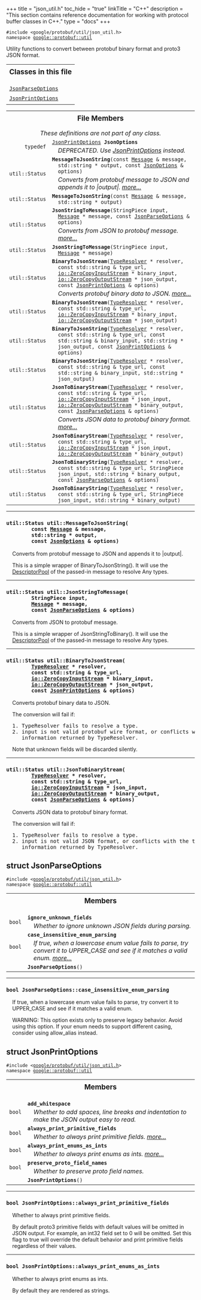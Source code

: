 +++
title = "json_util.h"
toc_hide = "true"
linkTitle = "C++"
description = "This section contains reference documentation for working with protocol buffer classes in C++."
type = "docs"
+++

<p><code>#include &lt;google/protobuf/util/json_util.h&gt;<br>namespace <a href="#google.protobuf.util">google::protobuf::util</a></code></p><p>Utility functions to convert between protobuf binary format and proto3 JSON format. </p><table width="100%"><tr><th colspan="2"><h3 style="margin-top: 4px">Classes in this file</h3></th></tr><tr><td><div><code><a href="#JsonParseOptions">JsonParseOptions</a></code></div><div style="font-style: italic; margin-top: 4px; margin-left: 16px;"></div></td></tr><tr><td><div><code><a href="#JsonPrintOptions">JsonPrintOptions</a></code></div><div style="font-style: italic; margin-top: 4px; margin-left: 16px;"></div></td></tr></table><table><tr><th colspan="2"><h3 style="margin-top: 4px">File Members</h3><div style="font-style: italic; font-weight: normal;">These definitions are not part of any class.</div></th></tr><tr><td style="border-right-width: 0px; text-align: right;"><code>typedef</code></td><td style="border-left-width: 0px"id="JsonOptions"><div style="padding-left: 16px; text-indent: -16px"><code><a href='#JsonPrintOptions'>JsonPrintOptions</a> <b>JsonOptions</b></code></div><div style="font-style: italic; margin-top: 4px; margin-left: 16px;">DEPRECATED. Use <a href='#JsonPrintOptions'>JsonPrintOptions</a> instead. </div></td></tr><tr><td style="border-right-width: 0px; text-align: right;"><code>util::Status</code></td><td style="border-left-width: 0px"id="MessageToJsonString"><div style="padding-left: 16px; text-indent: -16px"><code><b>MessageToJsonString</b>(const <a href='google.protobuf.message#Message'>Message</a> &amp; message, std::string * output, const <a href='#JsonOptions'>JsonOptions</a> &amp; options)</code></div><div style="font-style: italic; margin-top: 4px; margin-left: 16px;">Converts from protobuf message to JSON and appends it to |output|.  <a href="#MessageToJsonString.details">more...</a></div></td></tr><tr><td style="border-right-width: 0px; text-align: right;"><code>util::Status</code></td><td style="border-left-width: 0px"id="MessageToJsonString"><div style="padding-left: 16px; text-indent: -16px"><code><b>MessageToJsonString</b>(const <a href='google.protobuf.message#Message'>Message</a> &amp; message, std::string * output)</code></div></td></tr><tr><td style="border-right-width: 0px; text-align: right;"><code>util::Status</code></td><td style="border-left-width: 0px"id="JsonStringToMessage"><div style="padding-left: 16px; text-indent: -16px"><code><b>JsonStringToMessage</b>(StringPiece input, <a href='google.protobuf.message#Message'>Message</a> * message, const <a href='#JsonParseOptions'>JsonParseOptions</a> &amp; options)</code></div><div style="font-style: italic; margin-top: 4px; margin-left: 16px;">Converts from JSON to protobuf message.  <a href="#JsonStringToMessage.details">more...</a></div></td></tr><tr><td style="border-right-width: 0px; text-align: right;"><code>util::Status</code></td><td style="border-left-width: 0px"id="JsonStringToMessage"><div style="padding-left: 16px; text-indent: -16px"><code><b>JsonStringToMessage</b>(StringPiece input, <a href='google.protobuf.message#Message'>Message</a> * message)</code></div></td></tr><tr><td style="border-right-width: 0px; text-align: right;"><code>util::Status</code></td><td style="border-left-width: 0px"id="BinaryToJsonStream"><div style="padding-left: 16px; text-indent: -16px"><code><b>BinaryToJsonStream</b>(<a href='google.protobuf.util.type_resolver#TypeResolver'>TypeResolver</a> * resolver, const std::string &amp; type_url, <a href='google.protobuf.io.zero_copy_stream#ZeroCopyInputStream'>io::ZeroCopyInputStream</a> * binary_input, <a href='google.protobuf.io.zero_copy_stream#ZeroCopyOutputStream'>io::ZeroCopyOutputStream</a> * json_output, const <a href='#JsonPrintOptions'>JsonPrintOptions</a> &amp; options)</code></div><div style="font-style: italic; margin-top: 4px; margin-left: 16px;">Converts protobuf binary data to JSON.  <a href="#BinaryToJsonStream.details">more...</a></div></td></tr><tr><td style="border-right-width: 0px; text-align: right;"><code>util::Status</code></td><td style="border-left-width: 0px"id="BinaryToJsonStream"><div style="padding-left: 16px; text-indent: -16px"><code><b>BinaryToJsonStream</b>(<a href='google.protobuf.util.type_resolver#TypeResolver'>TypeResolver</a> * resolver, const std::string &amp; type_url, <a href='google.protobuf.io.zero_copy_stream#ZeroCopyInputStream'>io::ZeroCopyInputStream</a> * binary_input, <a href='google.protobuf.io.zero_copy_stream#ZeroCopyOutputStream'>io::ZeroCopyOutputStream</a> * json_output)</code></div></td></tr><tr><td style="border-right-width: 0px; text-align: right;"><code>util::Status</code></td><td style="border-left-width: 0px"id="BinaryToJsonString"><div style="padding-left: 16px; text-indent: -16px"><code><b>BinaryToJsonString</b>(<a href='google.protobuf.util.type_resolver#TypeResolver'>TypeResolver</a> * resolver, const std::string &amp; type_url, const std::string &amp; binary_input, std::string * json_output, const <a href='#JsonPrintOptions'>JsonPrintOptions</a> &amp; options)</code></div></td></tr><tr><td style="border-right-width: 0px; text-align: right;"><code>util::Status</code></td><td style="border-left-width: 0px"id="BinaryToJsonString"><div style="padding-left: 16px; text-indent: -16px"><code><b>BinaryToJsonString</b>(<a href='google.protobuf.util.type_resolver#TypeResolver'>TypeResolver</a> * resolver, const std::string &amp; type_url, const std::string &amp; binary_input, std::string * json_output)</code></div></td></tr><tr><td style="border-right-width: 0px; text-align: right;"><code>util::Status</code></td><td style="border-left-width: 0px"id="JsonToBinaryStream"><div style="padding-left: 16px; text-indent: -16px"><code><b>JsonToBinaryStream</b>(<a href='google.protobuf.util.type_resolver#TypeResolver'>TypeResolver</a> * resolver, const std::string &amp; type_url, <a href='google.protobuf.io.zero_copy_stream#ZeroCopyInputStream'>io::ZeroCopyInputStream</a> * json_input, <a href='google.protobuf.io.zero_copy_stream#ZeroCopyOutputStream'>io::ZeroCopyOutputStream</a> * binary_output, const <a href='#JsonParseOptions'>JsonParseOptions</a> &amp; options)</code></div><div style="font-style: italic; margin-top: 4px; margin-left: 16px;">Converts JSON data to protobuf binary format.  <a href="#JsonToBinaryStream.details">more...</a></div></td></tr><tr><td style="border-right-width: 0px; text-align: right;"><code>util::Status</code></td><td style="border-left-width: 0px"id="JsonToBinaryStream"><div style="padding-left: 16px; text-indent: -16px"><code><b>JsonToBinaryStream</b>(<a href='google.protobuf.util.type_resolver#TypeResolver'>TypeResolver</a> * resolver, const std::string &amp; type_url, <a href='google.protobuf.io.zero_copy_stream#ZeroCopyInputStream'>io::ZeroCopyInputStream</a> * json_input, <a href='google.protobuf.io.zero_copy_stream#ZeroCopyOutputStream'>io::ZeroCopyOutputStream</a> * binary_output)</code></div></td></tr><tr><td style="border-right-width: 0px; text-align: right;"><code>util::Status</code></td><td style="border-left-width: 0px"id="JsonToBinaryString"><div style="padding-left: 16px; text-indent: -16px"><code><b>JsonToBinaryString</b>(<a href='google.protobuf.util.type_resolver#TypeResolver'>TypeResolver</a> * resolver, const std::string &amp; type_url, StringPiece json_input, std::string * binary_output, const <a href='#JsonParseOptions'>JsonParseOptions</a> &amp; options)</code></div></td></tr><tr><td style="border-right-width: 0px; text-align: right;"><code>util::Status</code></td><td style="border-left-width: 0px"id="JsonToBinaryString"><div style="padding-left: 16px; text-indent: -16px"><code><b>JsonToBinaryString</b>(<a href='google.protobuf.util.type_resolver#TypeResolver'>TypeResolver</a> * resolver, const std::string &amp; type_url, StringPiece json_input, std::string * binary_output)</code></div></td></tr></table> <hr><h3 id="MessageToJsonString.details"><code>util::Status util::MessageToJsonString(<br>&nbsp;&nbsp;&nbsp;&nbsp;&nbsp;&nbsp;&nbsp;&nbsp;const <a href='google.protobuf.message#Message'>Message</a> &amp; message,<br>&nbsp;&nbsp;&nbsp;&nbsp;&nbsp;&nbsp;&nbsp;&nbsp;std::string * output,<br>&nbsp;&nbsp;&nbsp;&nbsp;&nbsp;&nbsp;&nbsp;&nbsp;const <a href='#JsonOptions'>JsonOptions</a> &amp; options)</code></h3><div style="margin-left: 16px"><p>Converts from protobuf message to JSON and appends it to |output|. </p><p>This is a simple wrapper of BinaryToJsonString(). It will use the <a href='google.protobuf.descriptor#DescriptorPool'>DescriptorPool</a> of the passed-in message to resolve Any types. </p>
</div> <hr><h3 id="JsonStringToMessage.details"><code>util::Status util::JsonStringToMessage(<br>&nbsp;&nbsp;&nbsp;&nbsp;&nbsp;&nbsp;&nbsp;&nbsp;StringPiece input,<br>&nbsp;&nbsp;&nbsp;&nbsp;&nbsp;&nbsp;&nbsp;&nbsp;<a href='google.protobuf.message#Message'>Message</a> * message,<br>&nbsp;&nbsp;&nbsp;&nbsp;&nbsp;&nbsp;&nbsp;&nbsp;const <a href='#JsonParseOptions'>JsonParseOptions</a> &amp; options)</code></h3><div style="margin-left: 16px"><p>Converts from JSON to protobuf message. </p><p>This is a simple wrapper of JsonStringToBinary(). It will use the <a href='google.protobuf.descriptor#DescriptorPool'>DescriptorPool</a> of the passed-in message to resolve Any types. </p>
</div> <hr><h3 id="BinaryToJsonStream.details"><code>util::Status util::BinaryToJsonStream(<br>&nbsp;&nbsp;&nbsp;&nbsp;&nbsp;&nbsp;&nbsp;&nbsp;<a href='google.protobuf.util.type_resolver#TypeResolver'>TypeResolver</a> * resolver,<br>&nbsp;&nbsp;&nbsp;&nbsp;&nbsp;&nbsp;&nbsp;&nbsp;const std::string &amp; type_url,<br>&nbsp;&nbsp;&nbsp;&nbsp;&nbsp;&nbsp;&nbsp;&nbsp;<a href='google.protobuf.io.zero_copy_stream#ZeroCopyInputStream'>io::ZeroCopyInputStream</a> * binary_input,<br>&nbsp;&nbsp;&nbsp;&nbsp;&nbsp;&nbsp;&nbsp;&nbsp;<a href='google.protobuf.io.zero_copy_stream#ZeroCopyOutputStream'>io::ZeroCopyOutputStream</a> * json_output,<br>&nbsp;&nbsp;&nbsp;&nbsp;&nbsp;&nbsp;&nbsp;&nbsp;const <a href='#JsonPrintOptions'>JsonPrintOptions</a> &amp; options)</code></h3><div style="margin-left: 16px"><p>Converts protobuf binary data to JSON. </p><p>The conversion will fail if: </p>

<pre>1. TypeResolver fails to resolve a type.
2. input is not valid protobuf wire format, or conflicts with the type
   information returned by TypeResolver.</pre>

<p> Note that unknown fields will be discarded silently. </p>
</div> <hr><h3 id="JsonToBinaryStream.details"><code>util::Status util::JsonToBinaryStream(<br>&nbsp;&nbsp;&nbsp;&nbsp;&nbsp;&nbsp;&nbsp;&nbsp;<a href='google.protobuf.util.type_resolver#TypeResolver'>TypeResolver</a> * resolver,<br>&nbsp;&nbsp;&nbsp;&nbsp;&nbsp;&nbsp;&nbsp;&nbsp;const std::string &amp; type_url,<br>&nbsp;&nbsp;&nbsp;&nbsp;&nbsp;&nbsp;&nbsp;&nbsp;<a href='google.protobuf.io.zero_copy_stream#ZeroCopyInputStream'>io::ZeroCopyInputStream</a> * json_input,<br>&nbsp;&nbsp;&nbsp;&nbsp;&nbsp;&nbsp;&nbsp;&nbsp;<a href='google.protobuf.io.zero_copy_stream#ZeroCopyOutputStream'>io::ZeroCopyOutputStream</a> * binary_output,<br>&nbsp;&nbsp;&nbsp;&nbsp;&nbsp;&nbsp;&nbsp;&nbsp;const <a href='#JsonParseOptions'>JsonParseOptions</a> &amp; options)</code></h3><div style="margin-left: 16px"><p>Converts JSON data to protobuf binary format. </p><p>The conversion will fail if: </p>

<pre>1. TypeResolver fails to resolve a type.
2. input is not valid JSON format, or conflicts with the type
   information returned by TypeResolver.</pre>

</div><h2 id="JsonParseOptions">struct JsonParseOptions</h2><p><code>#include &lt;<a href="#">google/protobuf/util/json_util.h</a>&gt;<br>namespace <a href="#google.protobuf.util">google::protobuf::util</a></code></p><p></p><table><tr><th colspan="2"><h3 style="margin-top: 4px">Members</h3></th></tr><tr><td style="border-right-width: 0px; text-align: right;"><code>bool</code></td><td style="border-left-width: 0px"id="JsonParseOptions.ignore_unknown_fields"><div style="padding-left: 16px; text-indent: -16px"><code><b>ignore_unknown_fields</b></code></div><div style="font-style: italic; margin-top: 4px; margin-left: 16px;">Whether to ignore unknown JSON fields during parsing. </div></td></tr><tr><td style="border-right-width: 0px; text-align: right;"><code>bool</code></td><td style="border-left-width: 0px"id="JsonParseOptions.case_insensitive_enum_parsing"><div style="padding-left: 16px; text-indent: -16px"><code><b>case_insensitive_enum_parsing</b></code></div><div style="font-style: italic; margin-top: 4px; margin-left: 16px;">If true, when a lowercase enum value fails to parse, try convert it to UPPER_CASE and see if it matches a valid enum.  <a href="#JsonParseOptions.case_insensitive_enum_parsing.details">more...</a></div></td></tr><tr><td style="border-right-width: 0px; text-align: right;"><code></code></td><td style="border-left-width: 0px"id="JsonParseOptions.JsonParseOptions"><div style="padding-left: 16px; text-indent: -16px"><code><b>JsonParseOptions</b>()</code></div></td></tr></table> <hr><h3 id="JsonParseOptions.case_insensitive_enum_parsing.details"><code>bool JsonParseOptions::case_insensitive_enum_parsing</code></h3><div style="margin-left: 16px"><p>If true, when a lowercase enum value fails to parse, try convert it to UPPER_CASE and see if it matches a valid enum. </p><p>WARNING: This option exists only to preserve legacy behavior. Avoid using this option. If your enum needs to support different casing, consider using allow_alias instead. </p>
</div><h2 id="JsonPrintOptions">struct JsonPrintOptions</h2><p><code>#include &lt;<a href="#">google/protobuf/util/json_util.h</a>&gt;<br>namespace <a href="#google.protobuf.util">google::protobuf::util</a></code></p><p></p><table><tr><th colspan="2"><h3 style="margin-top: 4px">Members</h3></th></tr><tr><td style="border-right-width: 0px; text-align: right;"><code>bool</code></td><td style="border-left-width: 0px"id="JsonPrintOptions.add_whitespace"><div style="padding-left: 16px; text-indent: -16px"><code><b>add_whitespace</b></code></div><div style="font-style: italic; margin-top: 4px; margin-left: 16px;">Whether to add spaces, line breaks and indentation to make the JSON output easy to read. </div></td></tr><tr><td style="border-right-width: 0px; text-align: right;"><code>bool</code></td><td style="border-left-width: 0px"id="JsonPrintOptions.always_print_primitive_fields"><div style="padding-left: 16px; text-indent: -16px"><code><b>always_print_primitive_fields</b></code></div><div style="font-style: italic; margin-top: 4px; margin-left: 16px;">Whether to always print primitive fields.  <a href="#JsonPrintOptions.always_print_primitive_fields.details">more...</a></div></td></tr><tr><td style="border-right-width: 0px; text-align: right;"><code>bool</code></td><td style="border-left-width: 0px"id="JsonPrintOptions.always_print_enums_as_ints"><div style="padding-left: 16px; text-indent: -16px"><code><b>always_print_enums_as_ints</b></code></div><div style="font-style: italic; margin-top: 4px; margin-left: 16px;">Whether to always print enums as ints.  <a href="#JsonPrintOptions.always_print_enums_as_ints.details">more...</a></div></td></tr><tr><td style="border-right-width: 0px; text-align: right;"><code>bool</code></td><td style="border-left-width: 0px"id="JsonPrintOptions.preserve_proto_field_names"><div style="padding-left: 16px; text-indent: -16px"><code><b>preserve_proto_field_names</b></code></div><div style="font-style: italic; margin-top: 4px; margin-left: 16px;">Whether to preserve proto field names. </div></td></tr><tr><td style="border-right-width: 0px; text-align: right;"><code></code></td><td style="border-left-width: 0px"id="JsonPrintOptions.JsonPrintOptions"><div style="padding-left: 16px; text-indent: -16px"><code><b>JsonPrintOptions</b>()</code></div></td></tr></table> <hr><h3 id="JsonPrintOptions.always_print_primitive_fields.details"><code>bool JsonPrintOptions::always_print_primitive_fields</code></h3><div style="margin-left: 16px"><p>Whether to always print primitive fields. </p><p>By default proto3 primitive fields with default values will be omitted in JSON output. For example, an int32 field set to 0 will be omitted. Set this flag to true will override the default behavior and print primitive fields regardless of their values. </p>
</div> <hr><h3 id="JsonPrintOptions.always_print_enums_as_ints.details"><code>bool JsonPrintOptions::always_print_enums_as_ints</code></h3><div style="margin-left: 16px"><p>Whether to always print enums as ints. </p><p>By default they are rendered as strings. </p>
</div>
